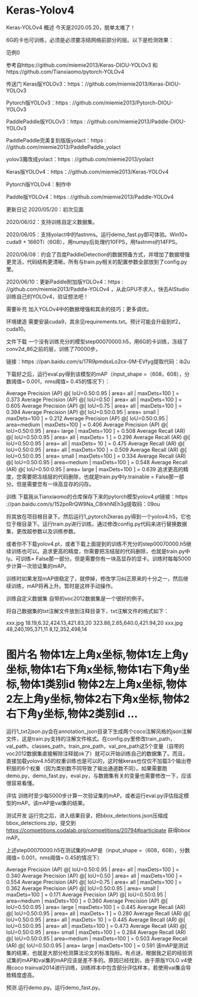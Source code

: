 # Keras-Yolov4
Keras-YOLOv4
概述
今天是2020.05.20，脱单太难了！

6G的卡也可训练，必须是必须要冻结网络前部分的层。以下是检测效果：

范例0

参考自https://github.com/miemie2013/Keras-DIOU-YOLOv3 和https://github.com/Tianxiaomo/pytorch-YOLOv4

传送门
Keras版YOLOv3：https：//github.com/miemie2013/Keras-DIOU-YOLOv3

Pytorch版YOLOv3：https : //github.com/miemie2013/Pytorch-DIOU-YOLOv3

PaddlePaddle版YOLOv3：https : //github.com/miemie2013/Paddle-DIOU-YOLOv3

PaddlePaddle完美复刻版版yolact：https : //github.com/miemie2013/PaddlePaddle_yolact

yolov3魔改成yolact：https : //github.com/miemie2013/yolact

Keras版YOLOv4：https：//github.com/miemie2013/Keras-YOLOv4

Pytorch版YOLOv4：制作中

Paddle版YOLOv4：https : //github.com/miemie2013/Paddle-YOLOv4

更新日记
2020/05/20：初次见面

2020/06/02：支持训练自定义数据集。

2020/06/05：支持yolact中的fastnms。运行demo_fast.py即可体验。Win10+ cuda9 + 1660Ti（6GB），用numpy后处理约10FPS，用fastnms约14FPS。

2020/06/08：约会了百度PaddleDetection的数据预备方式，并增加了数据增强更灵活，代码结构更清晰。所有与train.py相关的配置参数全部放到了config.py里。

2020/06/10：更新Paddle附加版YOLOv4：https : //github.com/miemie2013/Paddle-YOLOv4 ，从此GPU不求人，快去AIStudio训练自己的YOLOv4，验证想法吧！

需要补充
加入YOLOv4中的数据增强和其余的技巧；更多调优。

环境建造
需要安装cuda9，其余见requirements.txt。预计可能会升级到tf2，cuda10。

文件下载
一个没有训练充分的模型step00070000.h5，用6G的卡训练，冻结了conv2d_86之前的层，训练了70000步，

链接：https ://pan.baidu.com/s/17R9pmdsxLo2cx-0M-EVfyg提取代码：ib2u

下载好之后，运行eval.py得到该模型的mAP（input_shape =（608，608），分数阈值= 0.001，nms阈值= 0.45的情况下）：

Average Precision  (AP) @[ IoU=0.50:0.95 | area=   all | maxDets=100 ] = 0.373
Average Precision  (AP) @[ IoU=0.50      | area=   all | maxDets=100 ] = 0.605
Average Precision  (AP) @[ IoU=0.75      | area=   all | maxDets=100 ] = 0.394
Average Precision  (AP) @[ IoU=0.50:0.95 | area= small | maxDets=100 ] = 0.212
Average Precision  (AP) @[ IoU=0.50:0.95 | area=medium | maxDets=100 ] = 0.406
Average Precision  (AP) @[ IoU=0.50:0.95 | area= large | maxDets=100 ] = 0.508
Average Recall     (AR) @[ IoU=0.50:0.95 | area=   all | maxDets=  1 ] = 0.296
Average Recall     (AR) @[ IoU=0.50:0.95 | area=   all | maxDets= 10 ] = 0.475
Average Recall     (AR) @[ IoU=0.50:0.95 | area=   all | maxDets=100 ] = 0.509
Average Recall     (AR) @[ IoU=0.50:0.95 | area= small | maxDets=100 ] = 0.334
Average Recall     (AR) @[ IoU=0.50:0.95 | area=medium | maxDets=100 ] = 0.548
Average Recall     (AR) @[ IoU=0.50:0.95 | area= large | maxDets=100 ] = 0.639
追求更高的精度，您需要把冻结层的代码删除，也就是train.py中ly.trainable = False那一部分。但是需要您有一块高显存的闪存。

训练
下载我从Tianxiaomo的仓库保存下来的pytorch模型yolov4.pt链接：https ://pan.baidu.com/s/152poRrQW9Na_C8rkhNEh3g提取码：09ou

将其放在项目根目录下。然后运行1_pytorch2keras.py得到一个yolov4.h5，它也位于根目录下。运行train.py进行训练。通过修改config.py代码来进行替换数据集，更改超参数以及训练参数。

或者你不下载yolov4.pt，或者下载上面提到的训练不充分的step00070000.h5继续训练也可以。追求更高的精度，你需要把冻结层的代码删除，也就是train.py中ly。可训练= False那一部分。但是需要你有一块高显存的显卡。训练时每每5000步计算一次验证集的mAP。

训练时如果发现mAP很稳定了，就停掉，修改学习纠正原来的十分之一，然后继续训练，mAP将再上升。暂时是这样手动操作。

训练自定义数据集
自带的voc2012数据集是一个很好的例子。

将自己数据集的txt注解文件放到注释目录下，txt注解文件的格式如下：

xxx.jpg 18.19,6.32,424.13,421.83,20 323.86,2.65,640.0,421.94,20
xxx.jpg 48,240,195,371,11 8,12,352,498,14
# 图片名 物体1左上角x坐标,物体1左上角y坐标,物体1右下角x坐标,物体1右下角y坐标,物体1类别id 物体2左上角x坐标,物体2左上角y坐标,物体2右下角x坐标,物体2右下角y坐标,物体2类别id ...
运行1_txt2json.py会在annotation_json目录下生成两个coco注解风格的json注解文件，这是train.py支持的注解文件格式。在config.py里修改train_path，val_path，classes_path，train_pre_path，val_pre_path这5个变量（自带的voc2012数据集直接解除注释就ok了）就可以开始训练自己的数据集了。而且，直接加载yolov4.h5的权重训练也是可以的，这时候keras也仅仅不加载3个输出卷积层的6个权重（因为类别数不同导致了输出通道数不同）。如果需要跑demo.py，demo_fast.py，eval.py，与数据集有关的变量也需要修改一下，应该很容易看懂。

评估
训练时至少每5000步计算一次验证集的mAP。或者运行eval.py评估指定模型的mAP。该mAP是val集的结果。

测试开发
运行完之后，进入结果目录，把bbox_detections.json压缩成bbox_detections.zip，提交到 https://competitions.codalab.org/competitions/20794#participate 获得bbox mAP。

上述step00070000.h5在测试集的mAP是（input_shape =（608，608），分数阈值= 0.001，nms阈值= 0.45的情况下）

Average Precision  (AP) @[ IoU=0.50:0.95 | area=   all | maxDets=100 ] = 0.340
Average Precision  (AP) @[ IoU=0.50      | area=   all | maxDets=100 ] = 0.554
Average Precision  (AP) @[ IoU=0.75      | area=   all | maxDets=100 ] = 0.362
Average Precision  (AP) @[ IoU=0.50:0.95 | area= small | maxDets=100 ] = 0.171
Average Precision  (AP) @[ IoU=0.50:0.95 | area=medium | maxDets=100 ] = 0.360
Average Precision  (AP) @[ IoU=0.50:0.95 | area= large | maxDets=100 ] = 0.445
Average Recall     (AR) @[ IoU=0.50:0.95 | area=   all | maxDets=  1 ] = 0.280
Average Recall     (AR) @[ IoU=0.50:0.95 | area=   all | maxDets= 10 ] = 0.445
Average Recall     (AR) @[ IoU=0.50:0.95 | area=   all | maxDets=100 ] = 0.473
Average Recall     (AR) @[ IoU=0.50:0.95 | area= small | maxDets=100 ] = 0.284
Average Recall     (AR) @[ IoU=0.50:0.95 | area=medium | maxDets=100 ] = 0.503
Average Recall     (AR) @[ IoU=0.50:0.95 | area= large | maxDets=100 ] = 0.591
该mAP是测试集的结果，也就是大部分检测算法论文的标准指标。有点谜，根据我之前的经验测试集的mAP和val集的mAP应该是差不多的。原因已经找到，由于原版YOLO v4使用coco trainval2014进行训练，训练样本中包含部分评估样本，若使用val集会导致精度虚高。

预测
运行demo.py。运行demo_fast.py。
